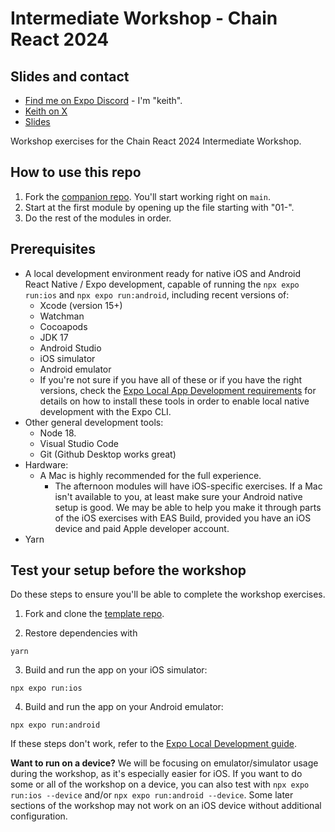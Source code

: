 # Intermediate Workshop - Chain React 2024

## Slides and contact
- [Find me on Expo Discord](https://chat.expo.dev) - I'm "keith".
- [Keith on X](https://twitter.com/llamaluvr)
- [Slides](https://docs.google.com/presentation/d/1DXE0m-424Hhwpq0MrFepqdhNSuUeEjIuk4q33lse7eI/edit?usp=sharing)

Workshop exercises for the Chain React 2024 Intermediate Workshop.

## How to use this repo

1. Fork the [companion repo](https://github.com/infinitered/cr-2024-intermediate-workshop-template). You'll start working right on `main`.
2. Start at the first module by opening up the file starting with "01-".
3. Do the rest of the modules in order.

## Prerequisites

- A local development environment ready for native iOS and Android React Native / Expo development, capable of running the `npx expo run:ios` and `npx expo run:android`, including recent versions of:
  - Xcode (version 15+)
  - Watchman
  - Cocoapods
  - JDK 17
  - Android Studio
  - iOS simulator
  - Android emulator
  - If you're not sure if you have all of these or if you have the right versions, check the [Expo Local App Development requirements](https://docs.expo.dev/guides/local-app-development/) for details on how to install these tools in order to enable local native development with the Expo CLI.
- Other general development tools:
  - Node 18.
  - Visual Studio Code
  - Git (Github Desktop works great)
- Hardware:
  - A Mac is highly recommended for the full experience.
    - The afternoon modules will have iOS-specific exercises. If a Mac isn't available to you, at least make sure your Android native setup is good. We may be able to help you make it through parts of the iOS exercises with EAS Build, provided you have an iOS device and paid Apple developer account.
- Yarn

## Test your setup before the workshop

Do these steps to ensure you'll be able to complete the workshop exercises.

1. Fork and clone the [template repo](https://github.com/infinitered/cr-2024-intermediate-workshop-template).

2. Restore dependencies with

```
yarn
```

3. Build and run the app on your iOS simulator:

```
npx expo run:ios
```

4. Build and run the app on your Android emulator:

```
npx expo run:android
```

If these steps don't work, refer to the [Expo Local Development guide](https://docs.expo.dev/guides/local-app-development/).

**Want to run on a device?** We will be focusing on emulator/simulator usage during the workshop, as it's especially easier for iOS. If you want to do some or all of the workshop on a device, you can also test with `npx expo run:ios --device` and/or `npx expo run:android --device`. Some later sections of the workshop may not work on an iOS device without additional configuration.
